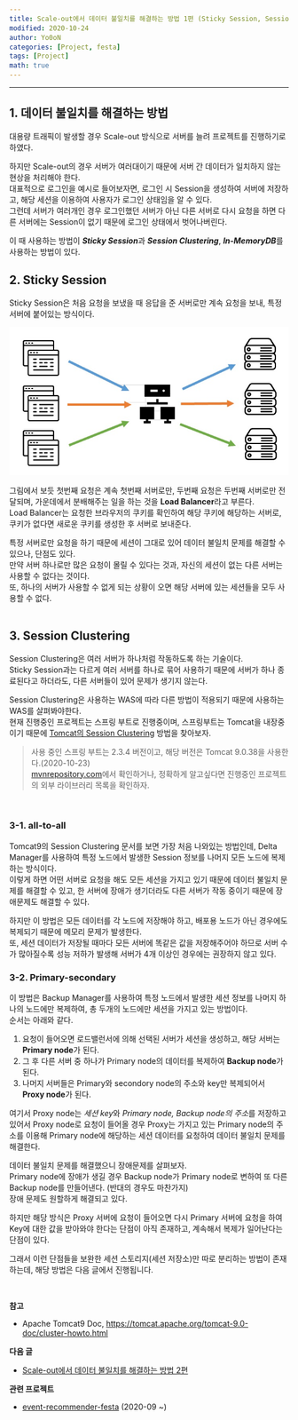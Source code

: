 ```yaml
---
title: Scale-out에서 데이터 불일치를 해결하는 방법 1편 (Sticky Session, Session Clustering)
modified: 2020-10-24
author: Yo0oN
categories: [Project, festa]
tags: [Project]
math: true
---
```


<hr>

## 1. 데이터 불일치를 해결하는 방법

대용량 트래픽이 발생할 경우 Scale-out 방식으로 서버를 늘려 프로젝트를 진행하기로 하였다.

하지만 Scale-out의 경우 서버가 여러대이기 때문에 서버 간 데이터가 일치하지 않는 현상을 처리해야 한다.<br>
대표적으로 로그인을 예시로 들어보자면, 로그인 시 Session을 생성하여 서버에 저장하고, 해당 세션을 이용하여 사용자가 로그인 상태임을 알 수 있다.<br>
그런데 서버가 여러개인 경우 로그인했던 서버가 아닌 다른 서버로 다시 요청을 하면 다른 서버에는 Session이 없기 때문에 로그인 상태에서 벗어나버린다.

이 때 사용하는 방법이 ***Sticky Session***과 ***Session Clustering***, ***In-MemoryDB***를 사용하는 방법이 있다.<br>

## 2. Sticky Session

Sticky Session은 처음 요청을 보냈을 때 응답을 준 서버로만 계속 요청을 보내, 특정 서버에 붙어있는 방식이다.

![StickySession](/images/posts/Project/event-recommender-festa/대용량트래픽/StickySession01.jpg)

그림에서 보듯 첫번째 요청은 계속 첫번째 서버로만, 두번째 요청은 두번째 서버로만 전달되며, 가운데에서 분배해주는 일을 하는 것을 **Load Balancer**라고 부른다.<br>
Load Balancer는 요청한 브라우저의 쿠키를 확인하여 해당 쿠키에 해당하는 서버로, 쿠키가 없다면 새로운 쿠키를 생성한 후 서버로 보내준다.

특정 서버로만 요청을 하기 때문에 세션이 그대로 있어 데이터 불일치 문제를 해결할 수 있으나, 단점도 있다.<br>
만약 서버 하나로만 많은 요청이 몰릴 수 있다는 것과, 자신의 세션이 없는 다른 서버는 사용할 수 없다는 것이다.<br>
또, 하나의 서버가 사용할 수 없게 되는 상황이 오면 해당 서버에 있는 세션들을 모두 사용할 수 없다.
<br><br>

## 3. Session Clustering

Session Clustering은 여러 서버가 하나처럼 작동하도록 하는 기술이다.<br>
Sticky Session과는 다르게 여러 서버를 하나로 묶어 사용하기 때문에 서버가 하나 종료된다고 하더라도, 다른 서버들이 있어 문제가 생기지 않는다.

Session Clustering은 사용하는 WAS에 따라 다른 방법이 적용되기 때문에 사용하는 WAS를 살펴봐야한다.<br>
현재 진행중인 프로젝트는 스프링 부트로 진행중이며, 스프링부트는 Tomcat을 내장중이기 때문에 [Tomcat의 Session Clustering](https://tomcat.apache.org/tomcat-9.0-doc/cluster-howto.html) 방법을 찾아보자.
> 사용 중인 스프링 부트는 2.3.4 버전이고, 해당 버전은 Tomcat 9.0.38을 사용한다.(2020-10-23)<br>
> [mvnrepository.com](https://mvnrepository.com/artifact/org.springframework.boot/spring-boot-starter-tomcat)에서 확인하거나, 정확하게 알고싶다면 진행중인 프로젝트의 외부 라이브러리 목록을 확인하자.
<br>

### 3-1. all-to-all

Tomcat9의 Session Clustering 문서를 보면 가장 처음 나와있는 방법인데, Delta Manager를 사용하여 특정 노드에서 발생한 Session 정보를 나머지 모든 노드에 복제하는 방식이다.<br>
이렇게 하면 어떤 서버로 요청을 해도 모든 세션을 가지고 있기 때문에 데이터 불일치 문제를 해결할 수 있고, 한 서버에 장애가 생기더라도 다른 서버가 작동 중이기 때문에 장애문제도 해결할 수 있다.

하지만 이 방법은 모든 데이터를 각 노드에 저장해야 하고, 배포용 노드가 아닌 경우에도 복제되기 때문에 메모리 문제가 발생한다.<br>
또, 세션 데이터가 저장될 때마다 모든 서버에 똑같은 값을 저장해주어야 하므로 서버 수가 많아질수록 성능 저하가 발생해 서버가 4개 이상인 경우에는 권장하지 않고 있다.
<br>

### 3-2. Primary-secondary

이 방법은 Backup Manager를 사용하여 특정 노드에서 발생한 세션 정보를 나머지 하나의 노드에만 복제하여, 총 두개의 노드에만 세션을 가지고 있는 방법이다.<br>
순서는 아래와 같다.

1. 요청이 들어오면 로드밸런서에 의해 선택된 서버가 세션을 생성하고, 해당 서버는 **Primary node**가 된다.
2. 그 후 다른 서버 중 하나가 Primary node의 데이터를 복제하여 **Backup node**가 된다.
3. 나머지 서버들은 Primary와 secondory node의 주소와 key만 복제되어서 **Proxy node**가 된다.

여기서 Proxy node는 *세션 key*와 *Primary node, Backup node의 주소*를 저장하고 있어서 Proxy node로 요청이 들어올 경우 Proxy는 가지고 있는 Primary node의 주소를 이용해 Primary node에 해당하는 세션 데이터를 요청하여 데이터 불일치 문제를 해결한다.

데이터 불일치 문제를 해결했으니 장애문제를 살펴보자.<br>
Primary node에 장애가 생길 경우 Backup node가 Primary node로 변하여 또 다른 Backup node를 만들어낸다. (반대의 경우도 마찬가지)<br>
장애 문제도 원할하게 해결되고 있다.

하지만 해당 방식은 Proxy 서버에 요청이 들어오면 다시 Primary 서버에 요청을 하여 Key에 대한 값을 받아와야 한다는 단점이 아직 존재하고, 계속해서 복제가 일어난다는 단점이 있다.<br>

그래서 이런 단점들을 보완한 세션 스토리지(세션 저장소)만 따로 분리하는 방법이 존재하는데, 해당 방법은 다음 글에서 진행됩니다.

<br>

**참고**
- Apache Tomcat9 Doc, https://tomcat.apache.org/tomcat-9.0-doc/cluster-howto.html

**다음 글**
- [Scale-out에서 데이터 불일치를 해결하는 방법 2편]()

**관련 프로젝트**
- [event-recommender-festa](https://github.com/f-lab-edu/event-recommender-festa) (2020-09 ~)

